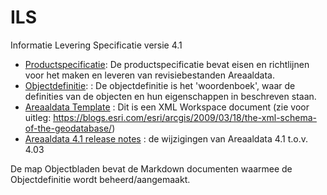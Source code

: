 ILS
===

Informatie Levering Specificatie versie 4.1


* [Productspecificatie](Productspecificatie_Areaaldata_4_1.pdf): De productspecificatie bevat eisen en richtlijnen voor het maken en leveren van revisiebestanden Areaaldata.
* [Objectdefinitie](Objectdefinitie_Areaaldata_4_1.pdf): : De objectdefinitie is het 'woordenboek', waar de definities van de objecten en hun eigenschappen in beschreven staan.
* [Areaaldata Template](AD_4_1.XML) : Dit is een XML Workspace document (zie voor uitleg: https://blogs.esri.com/esri/arcgis/2009/03/18/the-xml-schema-of-the-geodatabase/)
* [Areaaldata 4.1 release notes](Release_Notes_Areaaldata_4_1.pdf) : de wijzigingen van Areaaldata 4.1 t.o.v. 4.03

De map Objectbladen bevat de Markdown documenten waarmee de Objectdefinitie wordt beheerd/aangemaakt.
